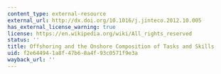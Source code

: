 ```yaml
---
content_type: external-resource
external_url: http://dx.doi.org/10.1016/j.jinteco.2012.10.005
has_external_license_warning: true
license: https://en.wikipedia.org/wiki/All_rights_reserved
status: ''
title: Offshoring and the Onshore Composition of Tasks and Skills
uid: f2e64494-1a8f-47b6-8a4f-93c0571f9e3a
wayback_url: ''
---
```

